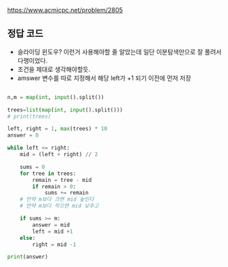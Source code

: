 <https://www.acmicpc.net/problem/2805>

## 정답 코드

- 슬라이딩 윈도우? 이런거 사용해야할 줄 알았는데 일단 이분탐색만으로 잘 풀려서 다행이었다.
- 조건을 제대로 생각해야할듯.
- amswer 변수를 따로 지정해서 해당 left가 +1 되기 이전에 먼저 저장

```py

n,m = map(int, input().split())

trees=list(map(int, input().split()))
# print(trees)

left, right = 1, max(trees) * 10
answer = 0

while left <= right:
    mid = (left + right) // 2

    sums = 0
    for tree in trees:
        remain = tree - mid
        if remain > 0:
            sums += remain    
    # 만약 m보다 크면 mid 높인다
    # 만약 m보다 작으면 mid 낮추고

    if sums >= m:
        answer = mid
        left = mid +1
    else:
        right = mid -1

print(answer)
```